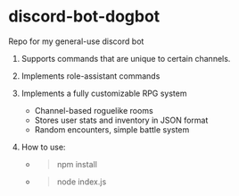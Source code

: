 # discord-bot-dogbot

Repo for my general-use discord bot

1) Supports commands that are unique to certain channels.

2) Implements role-assistant commands

3) Implements a fully customizable RPG system

    - Channel-based roguelike rooms
    - Stores user stats and inventory in JSON format
    - Random encounters, simple battle system
    
4) How to use:
    - > npm install
    - > node index.js